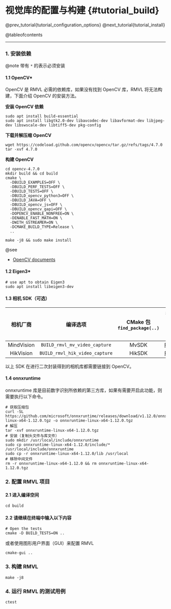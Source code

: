 视觉库的配置与构建 {#tutorial_build}
============

@prev_tutorial{tutorial_configuration_options}
@next_tutorial{tutorial_install}

@tableofcontents

------

### 1. 安装依赖

@note 带有 `*` 的表示必须安装

#### 1.1 OpenCV*

OpenCV 是 RMVL 必需的依赖库，如果没有找到 OpenCV 库，RMVL 将无法构建，下面介绍 OpenCV 的安装方法。

**安装 OpenCV 依赖**

```shell
sudo apt install build-essential
sudo apt install libgtk2.0-dev libavcodec-dev libavformat-dev libjpeg-dev libswscale-dev libtiff5-dev pkg-config
```

**下载并解压缩 OpenCV**

```shell
wget https://codeload.github.com/opencv/opencv/tar.gz/refs/tags/4.7.0
tar -xvf 4.7.0
```

**构建 OpenCV**

```shell
cd opencv-4.7.0
mkdir build && cd build
cmake \
  -DBUILD_EXAMPLES=OFF \
  -DBUILD_PERF_TESTS=OFF \
  -DBUILD_TESTS=OFF \
  -DBUILD_opencv_python3=OFF \
  -DBUILD_JAVA=OFF \
  -DBUILD_opencv_js=OFF \
  -DBUILD_opencv_gapi=OFF \
  -DOPENCV_ENABLE_NONFREE=ON \
  -DENABLE_FAST_MATH=ON \
  -DWITH_GSTREAMER=ON \
  -DCMAKE_BUILD_TYPE=Release \
  ..

make -j8 && sudo make install
```

@see
- [OpenCV documents](https://docs.opencv.org/4.x/)

#### 1.2 Eigen3*

```shell
# use apt to obtain Eigen3
sudo apt install libeigen3-dev
```

#### 1.3 相机 SDK（可选）

| 相机厂商 | 编译选项 | CMake 包 `find_package(..)` | SDK 下载地址（点击即可下载） |
| :-----: | :----: | :-----------: | :--------: |
| MindVision | `BUILD_rmvl_mv_video_capture` | MvSDK | [RMVL_mv](https://www.mindvision.com.cn/uploadfiles/SDK/linuxSDK_V2.1.0.37.tar.gz) |
| HikVision | `BUILD_rmvl_hik_video_capture` | HikSDK | [RMVL_hik](https://www.hikrobotics.com/cn2/source/support/software/MVS_STD_GML_V2.1.2_221208.zip) |

以上 SDK 在进行二次封装得到的相机库都需要链接到 OpenCV。

#### 1.4 onnxruntime

onnxruntime 库是目前数字识别所依赖的第三方库，如果有需要开启此功能，则需要执行以下命令。

```shell
# 获取压缩包
curl -SL https://github.com/microsoft/onnxruntime/releases/download/v1.12.0/onnxruntime-linux-x64-1.12.0.tgz -o onnxruntime-linux-x64-1.12.0.tgz
# 解压
tar -xvf onnxruntime-linux-x64-1.12.0.tgz
# 安装（复制头文件与库文件）
sudo mkdir /usr/local/include/onnxruntime
sudo cp onnxruntime-linux-x64-1.12.0/include/* /usr/local/include/onnxruntime
sudo cp -r onnxruntime-linux-x64-1.12.0/lib /usr/local
# 移除中间文件
rm -r onnxruntime-linux-x64-1.12.0 && rm onnxruntime-linux-x64-1.12.0.tgz
```

### 2. 配置 RMVL 项目

#### 2.1 进入编译空间

```shell
cd build
```

#### 2.2 请继续在终端中输入以下内容

```shell
# Open the tests
cmake -D BUILD_TESTS=ON ..
```

或者使用图形用户界面（GUI）来配置 RMVL

```shell
cmake-gui ..
```

### 3. 构建 RMVL

```shell
make -j8
```

### 4. 运行 RMVL 的测试用例

```shell
ctest
```
